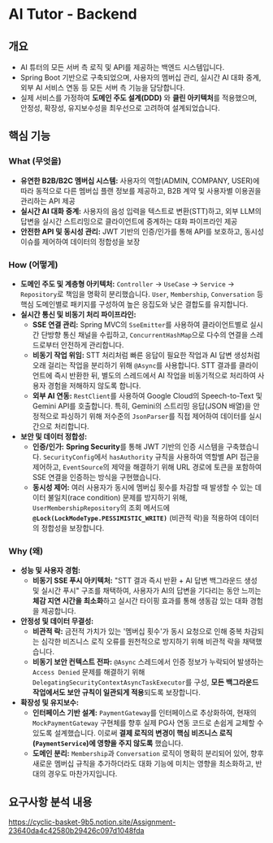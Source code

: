 # AI Tutor - Backend

## **개요**

-   AI 튜터의 모든 서버 측 로직 및 API를 제공하는 백엔드 시스템입니다.
-   Spring Boot 기반으로 구축되었으며, 사용자의 멤버십 관리, 실시간 AI 대화 중계, 외부 AI 서비스 연동 등 모든 서버 측 기능을 담당합니다.
-   실제 서비스를 가정하여 **도메인 주도 설계(DDD)** 와 **클린 아키텍처**를 적용했으며, 안정성, 확장성, 유지보수성을 최우선으로 고려하여 설계되었습니다.

## **핵심 기능**

### **What (무엇을)**

-   **유연한 B2B/B2C 멤버십 시스템:** 사용자의 역할(ADMIN, COMPANY, USER)에 따라 동적으로 다른 멤버십 플랜 정보를 제공하고, B2B 계약 및 사용자별 이용권을 관리하는 API 제공
-   **실시간 AI 대화 중계:** 사용자의 음성 입력을 텍스트로 변환(STT)하고, 외부 LLM의 답변을 실시간 스트리밍으로 클라이언트에 중계하는 대화 파이프라인 제공
-   **안전한 API 및 동시성 관리:** JWT 기반의 인증/인가를 통해 API를 보호하고, 동시성 이슈를 제어하여 데이터의 정합성을 보장

### **How (어떻게)**

-   **도메인 주도 및 계층형 아키텍처:** `Controller` → `UseCase` → `Service` → `Repository`로 책임을 명확히 분리했습니다. `User`, `Membership`, `Conversation` 등 핵심 도메인별로 패키지를 구성하여 높은 응집도와 낮은 결합도를 유지합니다.
-   **실시간 통신 및 비동기 처리 파이프라인:**
    -   **SSE 연결 관리:** Spring MVC의 `SseEmitter`를 사용하여 클라이언트별로 실시간 단방향 통신 채널을 수립하고, `ConcurrentHashMap`으로 다수의 연결을 스레드로부터 안전하게 관리합니다.
    -   **비동기 작업 위임:** STT 처리처럼 빠른 응답이 필요한 작업과 AI 답변 생성처럼 오래 걸리는 작업을 분리하기 위해 `@Async`를 사용합니다. STT 결과를 클라이언트에 즉시 반환한 뒤, 별도의 스레드에서 AI 작업을 비동기적으로 처리하여 사용자 경험을 저해하지 않도록 합니다.
    -   **외부 AI 연동:** `RestClient`를 사용하여 Google Cloud의 Speech-to-Text 및 Gemini API를 호출합니다. 특히, Gemini의 스트리밍 응답(JSON 배열)을 안정적으로 파싱하기 위해 저수준의 `JsonParser`를 직접 제어하여 데이터를 실시간으로 처리합니다.
-   **보안 및 데이터 정합성:**
    -   **인증/인가:** **Spring Security**를 통해 JWT 기반의 인증 시스템을 구축했습니다. `SecurityConfig`에서 `hasAuthority` 규칙을 사용하여 역할별 API 접근을 제어하고, `EventSource`의 제약을 해결하기 위해 URL 경로에 토큰을 포함하여 SSE 연결을 인증하는 방식을 구현했습니다.
    -   **동시성 제어:** 여러 사용자가 동시에 멤버십 횟수를 차감할 때 발생할 수 있는 데이터 불일치(race condition) 문제를 방지하기 위해, `UserMembershipRepository`의 조회 메서드에 **`@Lock(LockModeType.PESSIMISTIC_WRITE)`** (비관적 락)을 적용하여 데이터의 정합성을 보장합니다.

### **Why (왜)**

-   **성능 및 사용자 경험:**
    -   **비동기 SSE 푸시 아키텍처:** "STT 결과 즉시 반환 + AI 답변 백그라운드 생성 및 실시간 푸시" 구조를 채택하여, 사용자가 AI의 답변을 기다리는 동안 느끼는 **체감 지연 시간을 최소화**하고 실시간 타이핑 효과를 통해 생동감 있는 대화 경험을 제공합니다.
-   **안정성 및 데이터 무결성:**
    -   **비관적 락:** 금전적 가치가 있는 '멤버십 횟수'가 동시 요청으로 인해 중복 차감되는 심각한 비즈니스 로직 오류를 원천적으로 방지하기 위해 비관적 락을 채택했습니다.
    -   **비동기 보안 컨텍스트 전파:** `@Async` 스레드에서 인증 정보가 누락되어 발생하는 `Access Denied` 문제를 해결하기 위해 `DelegatingSecurityContextAsyncTaskExecutor`를 구성, **모든 백그라운드 작업에서도 보안 규칙이 일관되게 적용**되도록 보장합니다.
-   **확장성 및 유지보수:**
    -   **인터페이스 기반 설계:** `PaymentGateway`를 인터페이스로 추상화하여, 현재의 `MockPaymentGateway` 구현체를 향후 실제 PG사 연동 코드로 손쉽게 교체할 수 있도록 설계했습니다. 이로써 **결제 로직의 변경이 핵심 비즈니스 로직(`PaymentService`)에 영향을 주지 않도록** 했습니다.
    -   **도메인 분리:** `Membership`과 `Conversation` 로직이 명확히 분리되어 있어, 향후 새로운 멤버십 규칙을 추가하더라도 대화 기능에 미치는 영향을 최소화하고, 반대의 경우도 마찬가지입니다.

## **요구사항 분석 내용**
https://cyclic-basket-9b5.notion.site/Assignment-23640da4c42580b29426c097d1048fda
